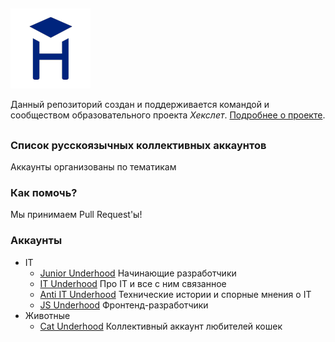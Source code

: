 ##
[![Hexlet Ltd. logo](https://raw.githubusercontent.com/Hexlet/assets/master/images/hexlet_logo128.png)](https://ru.hexlet.io/pages/about?utm_source=github&utm_medium=link&utm_campaign=ru-local-communities)

Данный репозиторий создан и поддерживается командой и сообществом образовательного проекта _Хекслет_. [Подробнее о проекте](https://ru.hexlet.io/pages/about?utm_source=github&utm_medium=link&utm_campaign=awesome-underhood).
##

### Список русскоязычных коллективных аккаунтов

Аккаунты организованы по тематикам

### Как помочь?

Мы принимаем Pull Request'ы!

### Аккаунты

* IT
  * [Junior Underhood](https://twitter.com/jnrunderhood) Начинающие разработчики
  * [IT Underhood](https://twitter.com/itunderhood) Про IT и все с ним связанное
  * [Anti IT Underhood](https://twitter.com/AntiITUnderhood) Технические истории и спорные мнения о IT
  * [JS Underhood](https://twitter.com/jsunderhood) Фронтенд-разработчики
* Животные
  * [Cat Underhood](https://twitter.com/catunderhood) Коллективный аккаунт любителей кошек
